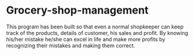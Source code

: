 # Grocery-shop-management
This program has been built so that even a normal shopkeeper can keep track of the products, details of customer, his sales and profit. By knowing his/her mistake he/she can excel in life and make more profits by recognizing their mistakes and making them correct.
